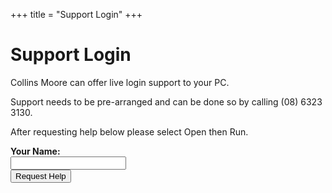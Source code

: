 +++
title = "Support Login"
+++

<div id="support" class="container">
    <div class="row">
        <div class="col-md-12">
        <h1>Support Login</h1>
        </div>
    </div><!--row-->
    <div class="row">
        <div class="col-md-12">
        <p>Collins Moore can offer live login support to your PC. </p>
		<p>Support needs to be pre-arranged and can be done so by calling (08) 6323 3130. </p>
		<p>After requesting help below please select Open then Run.</p>
        </div>
    </div><!--row-->




<form method="post" action="https://secure.logmeinrescue.com/Customer/Download.aspx" name="channel1562673955">
<label for="name" style="font-weight: bold">Your Name:</label><br>
<input maxlength="64" name="name" type="text"/><br>
<input value="Request Help" type="submit" class="btn btn-primary" />
<input name="EntryID" value="1562673955" type="hidden"/>
<input maxlength="64" name="tracking0" type="hidden"/>

</form>
  </div><!--container-->